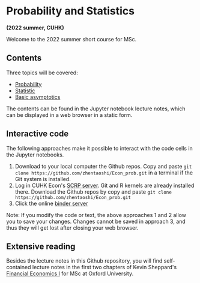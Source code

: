 # Probability and Statistics
**(2022 summer, CUHK)**

Welcome to the 2022 summer short course for MSc.

## Contents

Three topics will be covered:
* [Probability](https://github.com/zhentaoshi/Econ_prob/blob/master/01_prob.ipynb)
* [Statistic](https://github.com/zhentaoshi/Econ_prob/blob/master/02_stat.ipynb)
* [Basic asymptotics](https://github.com/zhentaoshi/Econ_prob/blob/master/03_asym.ipynb)

The contents can be found in the Jupyter notebook lecture notes, which can be displayed in a web browser in a static form.

## Interactive code

The following approaches make it possible to interact with the code cells in the Jupyter notebooks.

1. Download to your local computer the Github repos. Copy and paste `git clone https://github.com/zhentaoshi/Econ_prob.git` in a terminal if the Git system is installed.
2. Log in CUHK Econ's [SCRP server](https://scrp-login-2.econ.cuhk.edu.hk/jupyter). Git and R kernels are already installed there. Download the Github repos by copy and paste `git clone https://github.com/zhentaoshi/Econ_prob.git`
3. Click the online [binder server](https://mybinder.org/v2/gh/zhentaoshi/Econ_prob/HEAD)

Note: If you modify the code or text, the above approaches 1 and 2 allow you to save your changes. Changes cannot be saved in approach 3, and thus they will get lost after closing your web browser.



## Extensive reading
Besides the lecture notes in this Github repository, you will find self-contained lecture notes in the first two chapters of
Kevin Sheppard's [Financial Economics I](https://www.kevinsheppard.com/teaching/mfe/notes/) for MSc at Oxford University.
